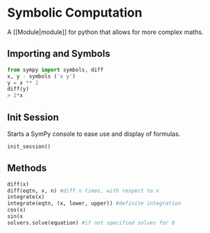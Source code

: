 # Symbolic Computation
A [[Module|module]] for python that allows for more complex maths.
## Importing and Symbols
```python
from sympy import symbols, diff
x, y - symbols ('x y')
y = x ** 2
diff(y)
> 2*x
```
## Init Session
Starts a SymPy console to ease use and display of formulas.
```python
init_session()
```
## Methods
```python
diff(x)
diff(eqtn, x, n) #diff n times, with respect to x
integrate(x)
integrate(eqtn, (x, lower, upper)) #definite integration 
cos(x)
sin(x
solvers.solve(equation) #if not specified solves for 0
```